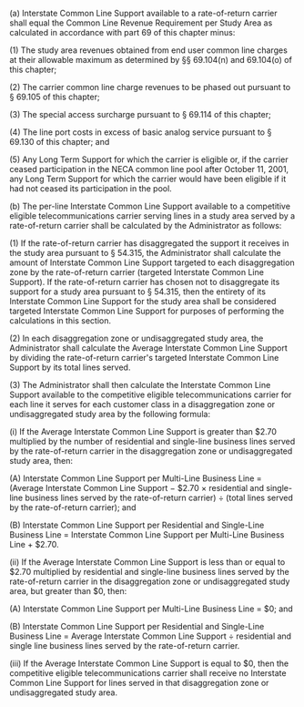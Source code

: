 (a) Interstate Common Line Support available to a rate-of-return carrier shall equal the Common Line Revenue Requirement per Study Area as calculated in accordance with part 69 of this chapter minus:

(1) The study area revenues obtained from end user common line charges at their allowable maximum as determined by §§ 69.104(n) and 69.104(o) of this chapter;

(2) The carrier common line charge revenues to be phased out pursuant to § 69.105 of this chapter;

(3) The special access surcharge pursuant to § 69.114 of this chapter;

(4) The line port costs in excess of basic analog service pursuant to § 69.130 of this chapter; and

(5) Any Long Term Support for which the carrier is eligible or, if the carrier ceased participation in the NECA common line pool after October 11, 2001, any Long Term Support for which the carrier would have been eligible if it had not ceased its participation in the pool.

(b) The per-line Interstate Common Line Support available to a competitive eligible telecommunications carrier serving lines in a study area served by a rate-of-return carrier shall be calculated by the Administrator as follows:

(1) If the rate-of-return carrier has disaggregated the support it receives in the study area pursuant to § 54.315, the Administrator shall calculate the amount of Interstate Common Line Support targeted to each disaggregation zone by the rate-of-return carrier (targeted Interstate Common Line Support). If the rate-of-return carrier has chosen not to disaggregate its support for a study area pursuant to § 54.315, then the entirety of its Interstate Common Line Support for the study area shall be considered targeted Interstate Common Line Support for purposes of performing the calculations in this section.

(2) In each disaggregation zone or undisaggregated study area, the Administrator shall calculate the Average Interstate Common Line Support by dividing the rate-of-return carrier's targeted Interstate Common Line Support by its total lines served.

(3) The Administrator shall then calculate the Interstate Common Line Support available to the competitive eligible telecommunications carrier for each line it serves for each customer class in a disaggregation zone or undisaggregated study area by the following formula:

(i) If the Average Interstate Common Line Support is greater than $2.70 multiplied by the number of residential and single-line business lines served by the rate-of-return carrier in the disaggregation zone or undisaggregated study area, then:

(A) Interstate Common Line Support per Multi-Line Business Line = (Average Interstate Common Line Support − $2.70 × residential and single-line business lines served by the rate-of-return carrier) ÷ (total lines served by the rate-of-return carrier); and

(B) Interstate Common Line Support per Residential and Single-Line Business Line = Interstate Common Line Support per Multi-Line Business Line + $2.70.

(ii) If the Average Interstate Common Line Support is less than or equal to $2.70 multiplied by residential and single-line business lines served by the rate-of-return carrier in the disaggregation zone or undisaggregated study area, but greater than $0, then:

(A) Interstate Common Line Support per Multi-Line Business Line = $0; and

(B) Interstate Common Line Support per Residential and Single-Line Business Line = Average Interstate Common Line Support ÷ residential and single line business lines served by the rate-of-return carrier.

(iii) If the Average Interstate Common Line Support is equal to $0, then the competitive eligible telecommunications carrier shall receive no Interstate Common Line Support for lines served in that disaggregation zone or undisaggregated study area.

